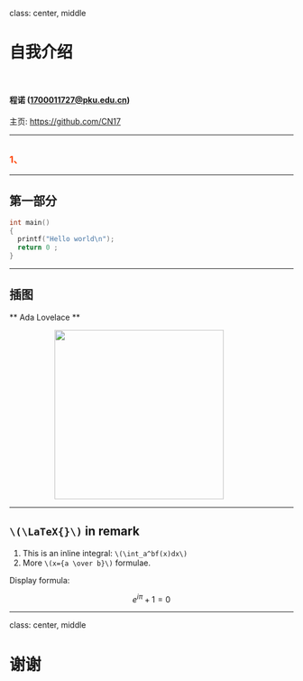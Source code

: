 class: center, middle

# 自我介绍

&nbsp;
&nbsp;

#### 程诺 (1700011727@pku.edu.cn)  

主页: https://github.com/CN17

---

## 

### <font color="orangered"> 1、 </font>

---

## 第一部分

```c
int main()
{
  printf("Hello world\n");
  return 0 ;
}
```

---

## 插图

** Ada Lovelace **

<img src="C:\Users\25869\Desktop\社会企业家\正装照1" width=300 style="margin: 0px 80px">

---

## `\(\LaTeX{}\)` in remark


1. This is an inline integral: `\(\int_a^bf(x)dx\)`
2. More `\(x={a \over b}\)` formulae.

Display formula:

$$e^{i\pi} + 1 = 0$$

---

class: center, middle

# 谢谢
